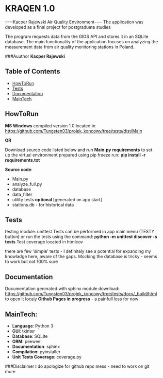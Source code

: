 # KRAQEN 1.0
----Kacper Rajewski Air Quality Environment----
The application was developed as a final project for postgraduate studies

The program requests data from the GIOS API and stores it in an SQLite database. 
The main functionality of the application focuses on analyzing the measurement data from air quality monitoring stations in Poland.

###Auuthor
__Kacper Rajewski__

## Table of Contents

- [HowToRun](#HowToRun)
- [Tests](#Tests)
- [Documentation](#documentation)
- [MainTech](#MainTech)



## HowToRun
__MS Windows__ compiled version 1.0 located in:
https://github.com/Tungsten03/projek_koncowy/tree/tests/dist/Main

**OR**

Download source code listed below and run __Main.py__
__requirements__ to set up the virtual environment prepared using pip freeze
run: __pip install -r requirements.txt__

__Source code__:
- Main.py
- analyze_full.py
- database
- data_filter
- utility
tests
**optional** [generated on app start] 
- stations.db - for historical data

## Tests
testing module: unittest
Tests can be performed in app main menu (TESTY button)
or run the tests using the command: __python -m unittest discover -s tests__
Test coverage located in htmlcov

there are few 'simple' tests - I definitely see a potential for expanding my knowladge here, aware of the gaps.
Mocking the database is tricky - seems to work but not 100% sure

## Documentation
Documentation generated with sphinx module
download: https://github.com/Tungsten03/projek_koncowy/tree/tests/docs/_build/html
to open it localy
**Github Pages in progress** - a painfull loss for now

## MainTech:
- __Language__: Python 3
- __GUI__: tkinter
- __Database__: SQLite
- __ORM__: peewee
- __Documentation__: sphinx
- __Compilation__: pyinstaller
- __Unit Tests Coverage__: coverage.py 

###Disclaimer
I do apologize for github repo mess - need to work on git more

